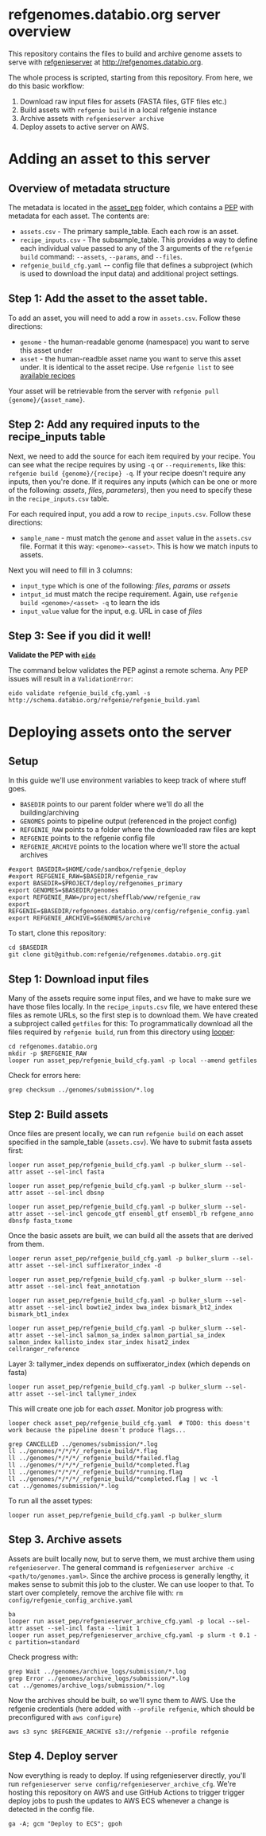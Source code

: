 # refgenomes.databio.org server overview

This repository contains the files to build and archive genome assets to serve with [refgenieserver](https://github.com/refgenie/refgenieserver) at http://refgenomes.databio.org. 

The whole process is scripted, starting from this repository. From here, we do this basic workflow:

1. Download raw input files for assets (FASTA files, GTF files etc.)
2. Build assets with `refgenie build` in a local refgenie instance
3. Archive assets with `refgenieserver archive`
4. Deploy assets to active server on AWS.


# Adding an asset to this server

## Overview of metadata structure

The metadata is located in the [asset_pep](asset_pep) folder, which contains a [PEP](https://pep.databio.org) with metadata for each asset. The contents are:

- `assets.csv` - The primary sample_table. Each each row is an asset. 
- `recipe_inputs.csv` - The subsample_table. This provides a way to define each individual value passed to any of the 3 arguments of the `refgenie build` command: `--assets`, `--params`, and `--files`. 
- `refgenie_build_cfg.yaml` -- config file that defines a subproject (which is used to download the input data) and additional project settings.

## Step 1: Add the asset to the asset table.

To add an asset, you will need to add a row in `assets.csv`. Follow these directions:

- `genome` - the human-readable genome (namespace) you want to serve this asset under
- `asset` - the human-readble asset name you want to serve this asset under. It is identical to the asset recipe. Use `refgenie list` to see [available recipes](http://refgenie.databio.org/en/latest/build/)

Your asset will be retrievable from the server with `refgenie pull {genome}/{asset_name}`.

## Step 2: Add any required inputs to the recipe_inputs table

Next, we need to add the source for each item required by your recipe. You can see what the recipe requires by using `-q` or `--requirements`, like this: `refgenie build {genome}/{recipe} -q`. If your recipe doesn't require any inputs, then you're done. If it requires any inputs (which can be one or more of the following: *assets*, *files*, *parameters*), then you need to specify these in the `recipe_inputs.csv` table.

For each required input, you add a row to `recipe_inputs.csv`. Follow these directions:
- `sample_name` - must match the `genome` and `asset` value in the `assets.csv` file. Format it this way: `<genome>-<asset>`. This is how we match inputs to assets.

Next you will need to fill in 3 columns:
- `input_type` which is one of the following: *files*, *params* or *assets*
- `intput_id` must match the recipe requirement. Again, use `refgenie build <genome>/<asset> -q` to learn the ids
- `input_value` value for the input, e.g. URL in case of *files*

## Step 3: See if you did it well!

**Validate the PEP with [`eido`](http://eido.databio.org/en/latest/)**

The command below validates the PEP aginst a remote schema. Any PEP issues will result in a `ValidationError`:

```
eido validate refgenie_build_cfg.yaml -s http://schema.databio.org/refgenie/refgenie_build.yaml
```

# Deploying assets onto the server

## Setup

In this guide we'll use environment variables to keep track of where stuff goes.

- `BASEDIR` points to our parent folder where we'll do all the building/archiving
- `GENOMES` points to pipeline output (referenced in the project config)
- `REFGENIE_RAW` points to a folder where the downloaded raw files are kept
- `REFGENIE` points to the refgenie config file
- `REFGENIE_ARCHIVE` points to the location where we'll store the actual archives

```
#export BASEDIR=$HOME/code/sandbox/refgenie_deploy
#export REFGENIE_RAW=$BASEDIR/refgenie_raw
export BASEDIR=$PROJECT/deploy/refgenomes_primary
export GENOMES=$BASEDIR/genomes
export REFGENIE_RAW=/project/shefflab/www/refgenie_raw
export REFGENIE=$BASEDIR/refgenomes.databio.org/config/refgenie_config.yaml
export REFGENIE_ARCHIVE=$GENOMES/archive
```

To start, clone this repository:

```
cd $BASEDIR
git clone git@github.com:refgenie/refgenomes.databio.org.git
```

## Step 1: Download input files

Many of the assets require some input files, and we have to make sure we have those files locally. In the `recipe_inputs.csv` file, we have entered these files as remote URLs, so the first step is to download them. We have created a subproject called `getfiles` for this: To programmatically download all the files required by `refgenie build`, run from this directory using [looper](http://looper.databio.org):

```
cd refgenomes.databio.org
mkdir -p $REFGENIE_RAW
looper run asset_pep/refgenie_build_cfg.yaml -p local --amend getfiles
```

Check for errors here:
```
grep checksum ../genomes/submission/*.log
```

## Step 2: Build assets

Once files are present locally, we can run `refgenie build` on each asset specified in the sample_table (`assets.csv`). We have to submit fasta assets first:

```
looper run asset_pep/refgenie_build_cfg.yaml -p bulker_slurm --sel-attr asset --sel-incl fasta

looper run asset_pep/refgenie_build_cfg.yaml -p bulker_slurm --sel-attr asset --sel-incl dbsnp

looper run asset_pep/refgenie_build_cfg.yaml -p bulker_slurm --sel-attr asset --sel-incl gencode_gtf ensembl_gtf ensembl_rb refgene_anno dbnsfp fasta_txome
```

Once the basic assets are built, we can build all the assets that are derived from them.

```
looper rerun asset_pep/refgenie_build_cfg.yaml -p bulker_slurm --sel-attr asset --sel-incl suffixerator_index -d

looper run asset_pep/refgenie_build_cfg.yaml -p bulker_slurm --sel-attr asset --sel-incl feat_annotation

looper run asset_pep/refgenie_build_cfg.yaml -p bulker_slurm --sel-attr asset --sel-incl bowtie2_index bwa_index bismark_bt2_index bismark_bt1_index

looper run asset_pep/refgenie_build_cfg.yaml -p bulker_slurm --sel-attr asset --sel-incl salmon_sa_index salmon_partial_sa_index salmon_index kallisto_index star_index hisat2_index cellranger_reference
```

Layer 3: tallymer_index depends on suffixerator_index (which depends on fasta)

```
looper run asset_pep/refgenie_build_cfg.yaml -p bulker_slurm --sel-attr asset --sel-incl tallymer_index 
```

This will create one job for each *asset*. Monitor job progress with: 

```
looper check asset_pep/refgenie_build_cfg.yaml  # TODO: this doesn't work because the pipeline doesn't produce flags...

grep CANCELLED ../genomes/submission/*.log
ll ../genomes/*/*/*/_refgenie_build/*.flag
ll ../genomes/*/*/*/_refgenie_build/*failed.flag
ll ../genomes/*/*/*/_refgenie_build/*completed.flag
ll ../genomes/*/*/*/_refgenie_build/*running.flag
ll ../genomes/*/*/*/_refgenie_build/*completed.flag | wc -l
cat ../genomes/submission/*.log
```

To run all the asset types:

```
looper run asset_pep/refgenie_build_cfg.yaml -p bulker_slurm
```

## Step 3. Archive assets

Assets are built locally now, but to serve them, we must archive them using `refgenieserver`. The general command is `refgenieserver archive -c <path/to/genomes.yaml>`. Since the archive process is generally lengthy, it makes sense to submit this job to the cluster. We can use looper to that. To start over completely, remove the archive file with: `rm config/refgenie_config_archive.yaml`

```
ba
looper run asset_pep/refgenieserver_archive_cfg.yaml -p local --sel-attr asset --sel-incl fasta --limit 1
looper run asset_pep/refgenieserver_archive_cfg.yaml -p slurm -t 0.1 -c partition=standard
```

Check progress with:

```
grep Wait ../genomes/archive_logs/submission/*.log
grep Error ../genomes/archive_logs/submission/*.log
cat ../genomes/archive_logs/submission/*.log
```

Now the archives should be built, so we'll sync them to AWS. Use the refgenie credentials (here added with `--profile refgenie`, which should be preconfigured with `aws configure`)


```
aws s3 sync $REFGENIE_ARCHIVE s3://refgenie --profile refgenie
```

## Step 4. Deploy server 

Now everything is ready to deploy. If using refgenieserver directly, you'll run `refgenieserver serve config/refgenieserver_archive_cfg`. We're hosting this repository on AWS and use GitHub Actions to trigger  trigger deploy jobs to push the updates to AWS ECS whenever a change is detected in the config file. 

```
ga -A; gcm "Deploy to ECS"; gpoh
```
